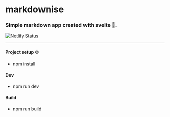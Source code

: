 # markdownise


### Simple markdown app created with svelte 🚀.
[![Netlify Status](https://api.netlify.com/api/v1/badges/57b752b7-68da-4821-a282-0aec43d2dea5/deploy-status)](https://markdownise.netlify.com/)

---

#### Project setup ⚙️

-   npm install

#### Dev

-   npm run dev

#### Build

-   npm run build

